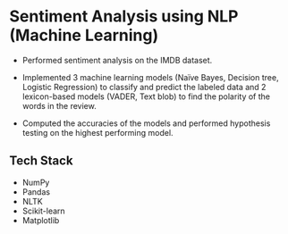 # Sentiment Analysis using NLP (Machine Learning)

- Performed sentiment analysis on the IMDB dataset.

- Implemented 3 machine learning models (Naïve Bayes, Decision tree, Logistic Regression) to classify and predict the labeled data and 2 lexicon-based models (VADER, Text blob) to find the polarity of the words in the review.

- Computed the accuracies of the models and performed hypothesis testing on the highest performing model.

## Tech Stack

- NumPy
- Pandas
- NLTK
- Scikit-learn
- Matplotlib